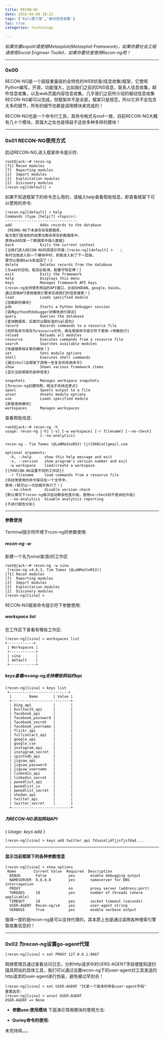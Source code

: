 ```yaml
---
title: RECON-NG
date: 2016-04-08 18:21
tags: ['Kali第六章','被动信息收集']
toc: true
categories: technology

---
```



_如果你要expolit请使用Metasploit(Metasploit Framework)，如果你要社会工程请使用Social Engineer Toolkit，如果你要侦查使用Recon-ng吧！_

---
### 0x00

RECON-NG是一个超级重量级的全特性的WEB侦查(信息收集)框架，它使用Python编写，开源，功能强大，比如我们之前的DNS信息，联系人信息收集，邮件信息收集，以及web页面内容信息收集，几乎我们之前所介绍的被动信息收集RECON-NG都可以完成。但框架并不是全部，框架只是规范，所以它并不会包含太多的细节，所有的细节也都是调用模块来完成的！

RECON-NG也是一个命令行工具，其命令格式与msf一致，目前RECON-NG大概有几十个模块，其强大之处也是得益于这些多种多样的模块！

---
### 0x01 RECON-NG使用方式

启动RECON-NG,进入框架命令提示符:
```
root@jack:~# recon-ng
[71] Recon modules
[7]  Reporting modules
[2]  Import modules
[2]  Exploitation modules
[2]  Discovery modules
[recon-ng][default] > 
```

如果不知道框架下的命令怎么用的，请输入help查看帮助信息，即查看框架下可以使用的命令:

```
[recon-ng][default] > help
Commands (type [help|?] <topic>):
---------------------------------
add             Adds records to the database
 {REONG-NG下本身存在有数据库，
每次我们查询到的结果也都会保存到数据库中，
使用add向某一个数据库中插入数据}
back            Exits the current context 
{当我们进入RECON-NG时其提示符是:[recon-ng][default] >   ；
有时当我进入到一个模块中时，即是进入到了下一层级，
便可以使用back来返回了！}
delete          Deletes records from the database
{与add对应哈，能加必能减，能量守恒定律！}
exit            Exits the framework
help            Displays this menu
keys            Manages framework API keys
{recon-ng支持很多网站的API接口，比如SHODAN，google，baidu，
通过调用API使用搜索引擎来完成我们的信息搜索！}
load            Loads specified module
{加载新的模块}
pdb             Starts a Python Debugger session
{调用python的debugger对模块进行调试}
query           Queries the database
{查询数据库，后面可以跟标准的sql语句}
record          Records commands to a resource file
{将所有命令保存为resource文件，再在框架命令提示符下使用-r参数执行}
reload          Reloads all modules
resource        Executes commands from a resource file
search          Searches available modules
{快速搜索相关联的模块！}
set             Sets module options
shell           Executes shell commands
{通过shell在框架下调用一些复杂的系统命令}
show            Shows various framework items
{显示当前框架的各种信息}

snapshots       Manages workspace snapshots
{为recon-ng创建快照，相当于系统还原点}
spool           Spools output to a file
unset           Unsets module options
use             Loads specified module
{即是使用模块}
workspaces      Manages workspaces
```

查看帮助信息:

```
root@jack:~# recon-ng -h
usage: recon-ng [-h] [-v] [-w workspace] [-r filename] [--no-check]
                [--no-analytics]

recon-ng - Tim Tomes (@LaNMaSteR53) tjt1980[at]gmail.com

optional arguments:
  -h, --help      show this help message and exit
  -v, --version   show program's version number and exit
  -w workspace    load/create a workspace
{{为RECON-NG设置不同的工作区}}
  -r filename     load commands from a resource file
{将经常使用的命令保存在一个文件中，
使用-r就可以一次加载并执行了！}
  --no-check      disable version check
{默认情况下recon-ng每次启动都会检查升级，使用no-check则不是自检升级}
  --no-analytics  disable analytics reporting
{不进行报告分析}
```

---
#### 参数使用

Terminal提示符环境下rcon-ng的参数使用:

##### recon-ng -w

新建一个名为sina(新浪)的工作区
``` 
root@jack:~# recon-ng -w sina
 [recon-ng v4.6.3, Tim Tomes (@LaNMaSteR53)]                       
[71] Recon modules
[7]  Reporting modules
[2]  Import modules
[2]  Exploitation modules
[2]  Discovery modules
[recon-ng][sina] > 
```

RECON-NG框架命令提示符下参数使用:
 
##### workspace list

在工作区下查看有哪些工作区:

 ```
[recon-ng][sina] > workspaces list
 +------------+
  | Workspaces |
  +------------+
  | sina       |
  | default    |
  +------------+
```

##### keys查看recong-ng支持哪些网站的api
```
[recon-ng][sina] > keys list
 +---------------------------+
  |        Name       | Value |
  +---------------------------+
  | bing_api          |       |
  | builtwith_api     |       |
  | facebook_api      |       |
  | facebook_password |       |
  | facebook_secret   |       |
  | facebook_username |       |
  | flickr_api        |       |
  | fullcontact_api   |       |
  | google_api        |       |
  | google_cse        |       |
  | instagram_api     |       |
  | instagram_secret  |       |
  | ipinfodb_api      |       |
  | jigsaw_api        |       |
  | jigsaw_password   |       |
  | jigsaw_username   |       |
  | linkedin_api      |       |
  | linkedin_secret   |       |
  | pwnedlist_api     |       |
  | pwnedlist_iv      |       |
  | pwnedlist_secret  |       |
  | shodan_api        |       |
  | twitter_api       |       |
  | twitter_secret    |       |
  +---------------------------+
```

##### 为RECON-NG添加网站API:

{ _Usage: keys add <name> <value>_ }

```
[recon-ng][sina] > keys add twitter_api fdsaieljdfjjsfjsfdad....
```

---
#### 显示当前框架下的各种参数信息
```
[recon-ng][sina] > show options
 Name        Current Value  Required  Description
  DEBUG       False          yes       enable debugging output
  NAMESERVER  8.8.8.8        yes       nameserver for DNS interrogation
  PROXY                      no        proxy server (address:port)
  THREADS     10             yes       number of threads (where applicable)
  TIMEOUT     10             yes       socket timeout (seconds)
  USER-AGENT  Recon-ng/v4    yes       user-agent string
  VERBOSE     True           yes       enable verbose output
```

值得一提的是recon-ng是可以支持代理的，其本质上也是通过调用各种搜索引擎取收集信息的！

 ---
### 0x02 为recon-ng设置go-agent代理
```  
[recon-ng][sina] > set PROXY 127.0.0.1:8087
```
网络管理员通过查看访问日志，分析http请求中的UERS-AGENT字段便能知道扫描其网站的具体工具，我们可以通过设置recon-ng下的user-agent对工具发送的http请求的user-agent进行伪装，避免被过早封杀！
```
[recon-ng][sina] > set USER-AGENT "IE某一个版本的特有user-agent字段"
重置选项:
[recon-ng][sina] > unset USER-AGENT
USER-AGENT => None
```

 * __参数use:使用模块__
下面演示常用模块的使用方法:

 * __Quriey命令的使用:__

未完待续。。。


